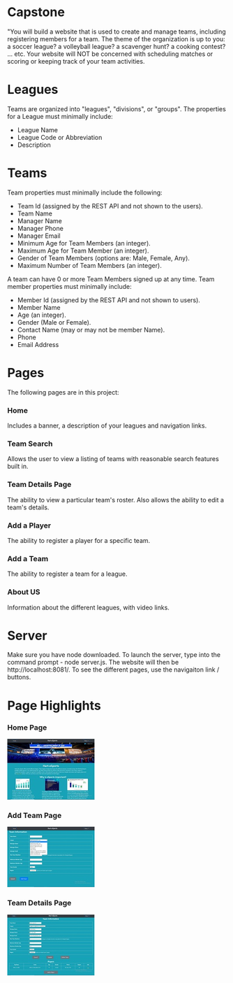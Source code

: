 # Capstone

"You will build a website that is used to create and manage teams, including registering members for a team. The theme of the organization is up to you: a soccer league? a volleyball league? a scavenger hunt? a cooking contest? ... etc. Your website will NOT be concerned with scheduling matches or scoring or keeping track of your team activities.


# Leagues

Teams are organized into "leagues", "divisions", or "groups". The properties for a League must minimally include:

 - League Name
 - League Code or Abbreviation
 - Description

# Teams
Team properties must minimally include the following:

 - Team Id (assigned by the REST API and not shown to the users).
 - Team Name
 - Manager Name
 - Manager Phone
 - Manager Email
 - Minimum Age for Team Members (an integer).
 - Maximum Age for Team Member (an integer).
 - Gender of Team Members (options are: Male, Female, Any).
 - Maximum Number of Team Members (an integer).
 
 A team can have 0 or more Team Members signed up at any time. Team member properties must minimally include: 
 
 - Member Id (assigned by the REST API and not shown to users).
 - Member Name
 - Age (an integer).
 - Gender (Male or Female).
 - Contact Name (may or may not be member Name).
 - Phone
 - Email Address

# Pages
The following pages are in this project:

### Home
Includes a banner, a description of your leagues and navigation links.
### Team Search
Allows the user to view a listing of teams with reasonable search features built in.
### Team Details Page
The ability to view a particular team's roster.
Also allows the ability to edit a team's details.
### Add a Player
The ability to register a player for a specific team.
### Add a Team
The ability to register a team for a league.
### About US
Information about the different leagues, with video links.

# Server
Make sure you have node downloaded. To launch the server, type into the command prompt - node server.js. The website will then be http://localhost:8081/. To see the different pages, use the navigaiton link / buttons.

# Page Highlights
### Home Page
![HomePage](public/images/homepage.jpg?raw=true "Home Page")

### Add Team Page
![Add Team](public/images/addTeam.jpg?raw=true "Add Team Page")

### Team Details Page
![Team Details](public/images/teamdetails.jpg?raw=true "Team Details Page")
